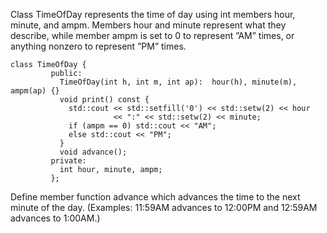 Class TimeOfDay represents the time of day using int members hour, minute, and ampm. Members hour and minute represent what they describe, while member ampm is set to 0 to represent ”AM” times, or anything nonzero to represent ”PM” times.

```
class TimeOfDay {
         public:
           TimeOfDay(int h, int m, int ap):  hour(h), minute(m), ampm(ap) {}
           void print() const {
             std::cout << std::setfill('0') << std::setw(2) << hour
                       << ":" << std::setw(2) << minute;
             if (ampm == 0) std::cout << "AM";
             else std::cout << "PM";
           }
           void advance();
         private:
           int hour, minute, ampm;
         };

```

Define member function advance which advances the time to the next minute of the day. (Examples: 11:59AM advances to 12:00PM and 12:59AM advances to 1:00AM.)
